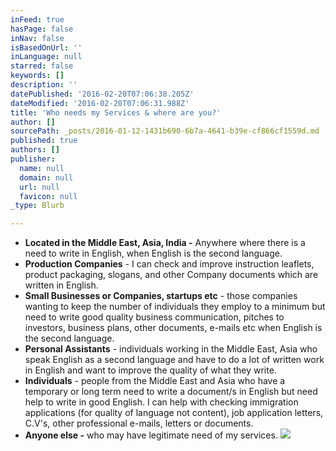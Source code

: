 ```yaml
---
inFeed: true
hasPage: false
inNav: false
isBasedOnUrl: ''
inLanguage: null
starred: false
keywords: []
description: ''
datePublished: '2016-02-20T07:06:38.205Z'
dateModified: '2016-02-20T07:06:31.988Z'
title: 'Who needs my Services & where are you?'
author: []
sourcePath: _posts/2016-01-12-1431b690-6b7a-4641-b39e-cf866cf1559d.md
published: true
authors: []
publisher:
  name: null
  domain: null
  url: null
  favicon: null
_type: Blurb

---
```

* **Located in the Middle East, Asia, India -** Anywhere where there is a need to write in English, when English is the second language.
* **Production Companies** - I can check and improve instruction leaflets, product packaging, slogans, and other Company documents which are written in English.
* **Small Businesses or Companies, startups etc** - those companies wanting to keep the number of individuals they employ to a minimum but need to write good quality business communication, pitches to investors, business plans, other documents, e-mails etc when English is the second language.
* **Personal Assistants** - individuals working in the Middle East, Asia who speak English as a second language and have to do a lot of written work in English and want to improve the quality of what they write.
* **Individuals** - people from the Middle East and Asia who have a temporary or long term need to write a document/s in English but need help to write in good English. I can help with checking immigration applications (for quality of language not content), job application letters, C.V's, other professional e-mails, letters or documents.
* **Anyone else -** who may have legitimate need of my services.
![](https://s3-us-west-2.amazonaws.com/the-grid-img/p/5d0de6be724bf20ef74dc4d139ece2f93c92686d.jpg)